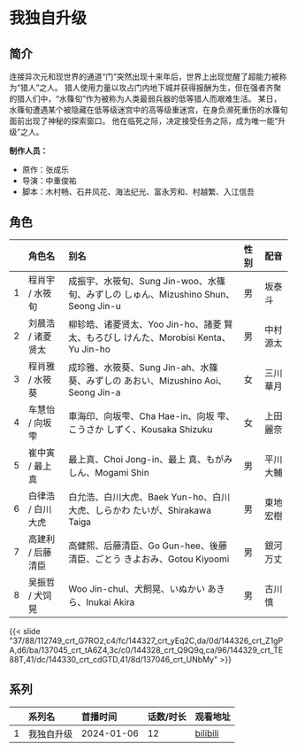 # 我独自升级


## 简介

连接异次元和现世界的通道“门”突然出现十来年后，世界上出现觉醒了超能力被称为“猎人”之人。
猎人使用力量以攻占门内地下城并获得报酬为生，但在强者齐聚的猎人们中，“水篠旬”作为被称为人类最弱兵器的低等猎人而艰难生活。
某日，水篠旬遭遇某个被隐藏在低等级迷宫中的高等级重迷宫，在身负濒死重伤的水篠旬面前出现了神秘的探索窗口。
他在临死之际，决定接受任务之际，成为唯一能“升级”之人。

**制作人员：**
- 原作：张成乐
- 导演：中重俊祐
- 脚本：木村畅、石井风花、海法纪光、富永芳和、村越繁、入江信吾

## 角色

|     |   角色名   |   别名  | 性别 |  配音  |
|:--- |:------  |:----      |:---  |:--   |
| 1 | 程肖宇 / 水筱旬 | 成振宇、水筱旬、Sung Jin-woo、水篠 旬、みずしの しゅん、Mizushino Shun、Seong Jin-u | 男 | 坂泰斗 |
| 2 | 刘晨浩 / 诸菱贤太 | 柳轸皓、诸菱贤太、Yoo Jin-ho、諸菱 賢太、もろびし けんた、Morobisi Kenta、Yu Jin-ho | 男 | 中村源太 |
| 3 | 程肖雅 / 水筱葵 | 成珍雅、水筱葵、Sung Jin-ah、水篠 葵、みずしの あおい、Mizushino Aoi、Seong Jin-a | 女 | 三川華月 |
| 4 | 车慧怡 / 向坂雫 | 車海印、向坂雫、Cha Hae-in、向坂 雫、こうさか しずく、Kousaka Shizuku | 女 | 上田麗奈 |
| 5 | 崔中寅 / 最上真 | 最上真、Choi Jong-in、最上 真、もがみ しん、Mogami Shin | 男 | 平川大輔 |
| 6 | 白律浩 /  白川大虎 | 白允浩、白川大虎、Baek Yun-ho、白川 大虎、しらかわ たいが、Shirakawa Taiga | 男 | 東地宏樹 |
| 7 | 高建利 / 后藤清臣 | 高健熙、后藤清臣、Go Gun-hee、後藤 清臣、ごとう きよおみ、Gotou Kiyoomi | 男 | 銀河万丈 |
| 8 | 吴振哲 / 犬饲晃 | Woo Jin-chul、犬飼晃、いぬかい あきら、Inukai Akira | 男 | 古川慎 |

{{< slide "37/88/112749_crt_G7RO2,c4/fc/144327_crt_yEq2C,da/0d/144326_crt_Z1gPA,d6/ba/137045_crt_tA6Z4,3c/c0/144328_crt_Q9Q9q,ca/96/144329_crt_TE88T,41/dc/144330_crt_cdGTD,41/8d/137046_crt_UNbMy" >}}

## 系列

|     |   系列名   |   首播时间  | 话数/时长  | 观看地址 |
|:---  |:------    |:----      |:---       |:---  |
| 1 | 我独自升级 | 2024-01-06 | 12 | [bilibili](https://www.bilibili.com/bangumi/play/ss47211)  |

<!--

## 配乐

{{< music auto="https://y.qq.com/n/yqq/album/.html" >}}

## MAD

{{< media auto="mad/solo_leveling" >}}

-->



